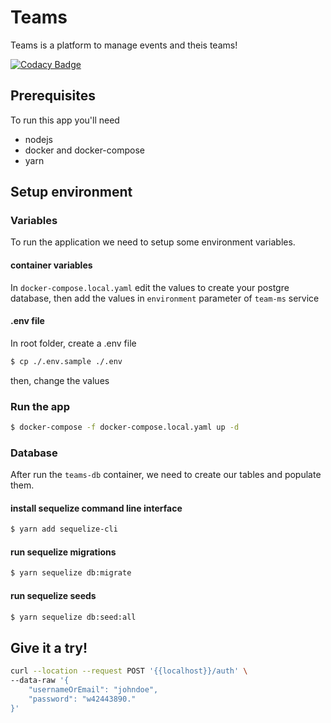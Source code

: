# Teams

Teams is a platform to manage events and theis teams!

[![Codacy Badge](https://api.codacy.com/project/badge/Grade/7e95bd1064c8458d94eabfa137c79c70)](https://app.codacy.com/manual/Wendlereis/teams-ms?utm_source=github.com&utm_medium=referral&utm_content=Wendlereis/teams-ms&utm_campaign=Badge_Grade_Settings)

## Prerequisites

To run this app you'll need

- nodejs
- docker and docker-compose
- yarn

## Setup environment

### Variables

To run the application we need to setup some environment variables.

#### container variables

In `docker-compose.local.yaml` edit the values to create your postgre database, then add the values in `environment` parameter of `team-ms` service

#### .env file

In root folder, create a .env file

```sh
$ cp ./.env.sample ./.env 
```

then, change the values

### Run the app

```sh
$ docker-compose -f docker-compose.local.yaml up -d
```

### Database

After run the `teams-db` container, we need to create our tables and populate them.

#### install sequelize command line interface

```sh
$ yarn add sequelize-cli
```
#### run sequelize migrations

```sh
$ yarn sequelize db:migrate
```

#### run sequelize seeds

```sh
$ yarn sequelize db:seed:all
```

## Give it a try!

```sh
curl --location --request POST '{{localhost}}/auth' \
--data-raw '{
	"usernameOrEmail": "johndoe",
	"password": "w42443890."
}'
```